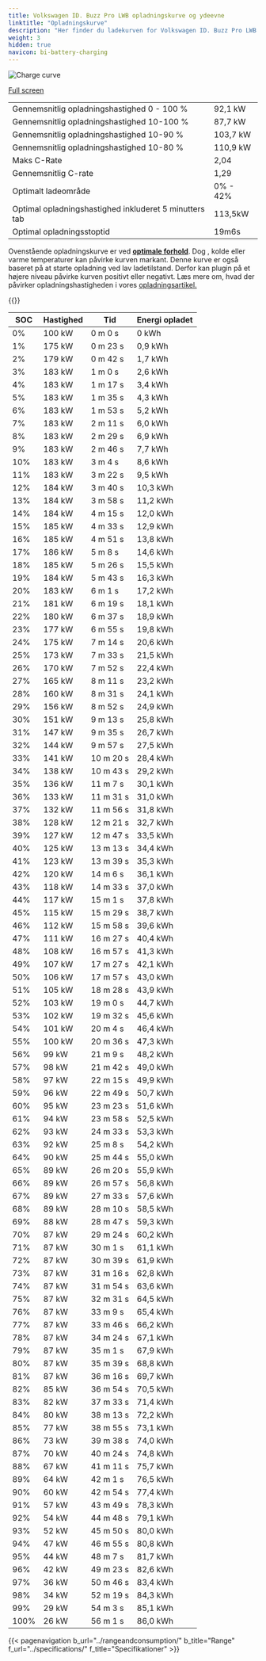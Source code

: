 ```yaml
---
title: Volkswagen ID. Buzz Pro LWB opladningskurve og ydeevne
linktitle: "Opladningskurve"
description: "Her finder du ladekurven for Volkswagen ID. Buzz Pro LWB."
weight: 3
hidden: true
navicon: bi-battery-charging
---
```

<!-- markdownlint-disable MD033 -->
<img src="/images/models/volkswagen/id._buzz/id._buzz_pro_lwb/chargingcurve.svg" alt="Charge curve" class="img-fluid">

[Full screen](/images/models/volkswagen/id._buzz/id._buzz_pro_lwb/chargingcurve.svg)


<table class="table table-striped border">
<tbody>
<tr>
<td>Gennemsnitlig opladningshastighed 0 - 100 %</td><td>92,1 kW</td>
</tr>
<tr>
<td>Gennemsnitlig opladningshastighed 10-100 %</td><td>87,7 kW</td>
</tr>
<tr>
<td>Gennemsnitlig opladningshastighed 10-90 %</td><td>103,7 kW</td>
</tr>
<tr>
<td>Gennemsnitlig opladningshastighed 10-80 %</td><td>110,9 kW</td>
</tr>
<tr>
<td>Maks C-Rate</td><td>2,04</td>
</tr>
<tr>
<td>Gennemsnitlig C-rate</td><td>1,29</td>
</tr>
<tr>
<td>Optimalt ladeområde</td><td>0% - 42%</td>
</tr>
<tr>
<td>Optimal opladningshastighed inkluderet 5 minutters tab</td><td>113,5kW</td>
</tr>
<tr>
<td>Optimal opladningsstoptid</td><td>19m6s</td>
</tr>
</tbody>
</table>


Ovenstående opladningskurve er ved **[optimale forhold](../../../../../technology/battery/charging/#temperatur)**. Dog , kolde eller varme temperaturer kan påvirke kurven markant. Denne kurve er også baseret på at starte opladning ved lav ladetilstand. Derfor kan plugin på et højere niveau påvirke kurven positivt eller negativt. Læs mere om, hvad der påvirker opladningshastigheden i vores [opladningsartikel.](../../../../../technology/battery/charging/)


{{<evkxdisplayaddarticle />}}
<table class="table table-striped border">
<thead>
<tr><th>SOC</th><th>Hastighed</th><th>Tid</th><th>Energi opladet</th></tr>
</thead>
<tbody>
<tr>
<td>0%</td><td>100 kW</td><td> 0 m 0 s </td><td>0 kWh </td>
</tr>
<tr>
<td>1%</td><td>175 kW</td><td> 0 m 23 s </td><td>0,9 kWh </td>
</tr>
<tr>
<td>2%</td><td>179 kW</td><td> 0 m 42 s </td><td>1,7 kWh </td>
</tr>
<tr>
<td>3%</td><td>183 kW</td><td> 1 m 0 s </td><td>2,6 kWh </td>
</tr>
<tr>
<td>4%</td><td>183 kW</td><td> 1 m 17 s </td><td>3,4 kWh </td>
</tr>
<tr>
<td>5%</td><td>183 kW</td><td> 1 m 35 s </td><td>4,3 kWh </td>
</tr>
<tr>
<td>6%</td><td>183 kW</td><td> 1 m 53 s </td><td>5,2 kWh </td>
</tr>
<tr>
<td>7%</td><td>183 kW</td><td> 2 m 11 s </td><td>6,0 kWh </td>
</tr>
<tr>
<td>8%</td><td>183 kW</td><td> 2 m 29 s </td><td>6,9 kWh </td>
</tr>
<tr>
<td>9%</td><td>183 kW</td><td> 2 m 46 s </td><td>7,7 kWh </td>
</tr>
<tr>
<td>10%</td><td>183 kW</td><td> 3 m 4 s </td><td>8,6 kWh </td>
</tr>
<tr>
<td>11%</td><td>183 kW</td><td> 3 m 22 s </td><td>9,5 kWh </td>
</tr>
<tr>
<td>12%</td><td>184 kW</td><td> 3 m 40 s </td><td>10,3 kWh </td>
</tr>
<tr>
<td>13%</td><td>184 kW</td><td> 3 m 58 s </td><td>11,2 kWh </td>
</tr>
<tr>
<td>14%</td><td>184 kW</td><td> 4 m 15 s </td><td>12,0 kWh </td>
</tr>
<tr>
<td>15%</td><td>185 kW</td><td> 4 m 33 s </td><td>12,9 kWh </td>
</tr>
<tr>
<td>16%</td><td>185 kW</td><td> 4 m 51 s </td><td>13,8 kWh </td>
</tr>
<tr>
<td>17%</td><td>186 kW</td><td> 5 m 8 s </td><td>14,6 kWh </td>
</tr>
<tr>
<td>18%</td><td>185 kW</td><td> 5 m 26 s </td><td>15,5 kWh </td>
</tr>
<tr>
<td>19%</td><td>184 kW</td><td> 5 m 43 s </td><td>16,3 kWh </td>
</tr>
<tr>
<td>20%</td><td>183 kW</td><td> 6 m 1 s </td><td>17,2 kWh </td>
</tr>
<tr>
<td>21%</td><td>181 kW</td><td> 6 m 19 s </td><td>18,1 kWh </td>
</tr>
<tr>
<td>22%</td><td>180 kW</td><td> 6 m 37 s </td><td>18,9 kWh </td>
</tr>
<tr>
<td>23%</td><td>177 kW</td><td> 6 m 55 s </td><td>19,8 kWh </td>
</tr>
<tr>
<td>24%</td><td>175 kW</td><td> 7 m 14 s </td><td>20,6 kWh </td>
</tr>
<tr>
<td>25%</td><td>173 kW</td><td> 7 m 33 s </td><td>21,5 kWh </td>
</tr>
<tr>
<td>26%</td><td>170 kW</td><td> 7 m 52 s </td><td>22,4 kWh </td>
</tr>
<tr>
<td>27%</td><td>165 kW</td><td> 8 m 11 s </td><td>23,2 kWh </td>
</tr>
<tr>
<td>28%</td><td>160 kW</td><td> 8 m 31 s </td><td>24,1 kWh </td>
</tr>
<tr>
<td>29%</td><td>156 kW</td><td> 8 m 52 s </td><td>24,9 kWh </td>
</tr>
<tr>
<td>30%</td><td>151 kW</td><td> 9 m 13 s </td><td>25,8 kWh </td>
</tr>
<tr>
<td>31%</td><td>147 kW</td><td> 9 m 35 s </td><td>26,7 kWh </td>
</tr>
<tr>
<td>32%</td><td>144 kW</td><td> 9 m 57 s </td><td>27,5 kWh </td>
</tr>
<tr>
<td>33%</td><td>141 kW</td><td> 10 m 20 s </td><td>28,4 kWh </td>
</tr>
<tr>
<td>34%</td><td>138 kW</td><td> 10 m 43 s </td><td>29,2 kWh </td>
</tr>
<tr>
<td>35%</td><td>136 kW</td><td> 11 m 7 s </td><td>30,1 kWh </td>
</tr>
<tr>
<td>36%</td><td>133 kW</td><td> 11 m 31 s </td><td>31,0 kWh </td>
</tr>
<tr>
<td>37%</td><td>132 kW</td><td> 11 m 56 s </td><td>31,8 kWh </td>
</tr>
<tr>
<td>38%</td><td>128 kW</td><td> 12 m 21 s </td><td>32,7 kWh </td>
</tr>
<tr>
<td>39%</td><td>127 kW</td><td> 12 m 47 s </td><td>33,5 kWh </td>
</tr>
<tr>
<td>40%</td><td>125 kW</td><td> 13 m 13 s </td><td>34,4 kWh </td>
</tr>
<tr>
<td>41%</td><td>123 kW</td><td> 13 m 39 s </td><td>35,3 kWh </td>
</tr>
<tr>
<td>42%</td><td>120 kW</td><td> 14 m 6 s </td><td>36,1 kWh </td>
</tr>
<tr>
<td>43%</td><td>118 kW</td><td> 14 m 33 s </td><td>37,0 kWh </td>
</tr>
<tr>
<td>44%</td><td>117 kW</td><td> 15 m 1 s </td><td>37,8 kWh </td>
</tr>
<tr>
<td>45%</td><td>115 kW</td><td> 15 m 29 s </td><td>38,7 kWh </td>
</tr>
<tr>
<td>46%</td><td>112 kW</td><td> 15 m 58 s </td><td>39,6 kWh </td>
</tr>
<tr>
<td>47%</td><td>111 kW</td><td> 16 m 27 s </td><td>40,4 kWh </td>
</tr>
<tr>
<td>48%</td><td>108 kW</td><td> 16 m 57 s </td><td>41,3 kWh </td>
</tr>
<tr>
<td>49%</td><td>107 kW</td><td> 17 m 27 s </td><td>42,1 kWh </td>
</tr>
<tr>
<td>50%</td><td>106 kW</td><td> 17 m 57 s </td><td>43,0 kWh </td>
</tr>
<tr>
<td>51%</td><td>105 kW</td><td> 18 m 28 s </td><td>43,9 kWh </td>
</tr>
<tr>
<td>52%</td><td>103 kW</td><td> 19 m 0 s </td><td>44,7 kWh </td>
</tr>
<tr>
<td>53%</td><td>102 kW</td><td> 19 m 32 s </td><td>45,6 kWh </td>
</tr>
<tr>
<td>54%</td><td>101 kW</td><td> 20 m 4 s </td><td>46,4 kWh </td>
</tr>
<tr>
<td>55%</td><td>100 kW</td><td> 20 m 36 s </td><td>47,3 kWh </td>
</tr>
<tr>
<td>56%</td><td>99 kW</td><td> 21 m 9 s </td><td>48,2 kWh </td>
</tr>
<tr>
<td>57%</td><td>98 kW</td><td> 21 m 42 s </td><td>49,0 kWh </td>
</tr>
<tr>
<td>58%</td><td>97 kW</td><td> 22 m 15 s </td><td>49,9 kWh </td>
</tr>
<tr>
<td>59%</td><td>96 kW</td><td> 22 m 49 s </td><td>50,7 kWh </td>
</tr>
<tr>
<td>60%</td><td>95 kW</td><td> 23 m 23 s </td><td>51,6 kWh </td>
</tr>
<tr>
<td>61%</td><td>94 kW</td><td> 23 m 58 s </td><td>52,5 kWh </td>
</tr>
<tr>
<td>62%</td><td>93 kW</td><td> 24 m 33 s </td><td>53,3 kWh </td>
</tr>
<tr>
<td>63%</td><td>92 kW</td><td> 25 m 8 s </td><td>54,2 kWh </td>
</tr>
<tr>
<td>64%</td><td>90 kW</td><td> 25 m 44 s </td><td>55,0 kWh </td>
</tr>
<tr>
<td>65%</td><td>89 kW</td><td> 26 m 20 s </td><td>55,9 kWh </td>
</tr>
<tr>
<td>66%</td><td>89 kW</td><td> 26 m 57 s </td><td>56,8 kWh </td>
</tr>
<tr>
<td>67%</td><td>89 kW</td><td> 27 m 33 s </td><td>57,6 kWh </td>
</tr>
<tr>
<td>68%</td><td>89 kW</td><td> 28 m 10 s </td><td>58,5 kWh </td>
</tr>
<tr>
<td>69%</td><td>88 kW</td><td> 28 m 47 s </td><td>59,3 kWh </td>
</tr>
<tr>
<td>70%</td><td>87 kW</td><td> 29 m 24 s </td><td>60,2 kWh </td>
</tr>
<tr>
<td>71%</td><td>87 kW</td><td> 30 m 1 s </td><td>61,1 kWh </td>
</tr>
<tr>
<td>72%</td><td>87 kW</td><td> 30 m 39 s </td><td>61,9 kWh </td>
</tr>
<tr>
<td>73%</td><td>87 kW</td><td> 31 m 16 s </td><td>62,8 kWh </td>
</tr>
<tr>
<td>74%</td><td>87 kW</td><td> 31 m 54 s </td><td>63,6 kWh </td>
</tr>
<tr>
<td>75%</td><td>87 kW</td><td> 32 m 31 s </td><td>64,5 kWh </td>
</tr>
<tr>
<td>76%</td><td>87 kW</td><td> 33 m 9 s </td><td>65,4 kWh </td>
</tr>
<tr>
<td>77%</td><td>87 kW</td><td> 33 m 46 s </td><td>66,2 kWh </td>
</tr>
<tr>
<td>78%</td><td>87 kW</td><td> 34 m 24 s </td><td>67,1 kWh </td>
</tr>
<tr>
<td>79%</td><td>87 kW</td><td> 35 m 1 s </td><td>67,9 kWh </td>
</tr>
<tr>
<td>80%</td><td>87 kW</td><td> 35 m 39 s </td><td>68,8 kWh </td>
</tr>
<tr>
<td>81%</td><td>87 kW</td><td> 36 m 16 s </td><td>69,7 kWh </td>
</tr>
<tr>
<td>82%</td><td>85 kW</td><td> 36 m 54 s </td><td>70,5 kWh </td>
</tr>
<tr>
<td>83%</td><td>82 kW</td><td> 37 m 33 s </td><td>71,4 kWh </td>
</tr>
<tr>
<td>84%</td><td>80 kW</td><td> 38 m 13 s </td><td>72,2 kWh </td>
</tr>
<tr>
<td>85%</td><td>77 kW</td><td> 38 m 55 s </td><td>73,1 kWh </td>
</tr>
<tr>
<td>86%</td><td>73 kW</td><td> 39 m 38 s </td><td>74,0 kWh </td>
</tr>
<tr>
<td>87%</td><td>70 kW</td><td> 40 m 24 s </td><td>74,8 kWh </td>
</tr>
<tr>
<td>88%</td><td>67 kW</td><td> 41 m 11 s </td><td>75,7 kWh </td>
</tr>
<tr>
<td>89%</td><td>64 kW</td><td> 42 m 1 s </td><td>76,5 kWh </td>
</tr>
<tr>
<td>90%</td><td>60 kW</td><td> 42 m 54 s </td><td>77,4 kWh </td>
</tr>
<tr>
<td>91%</td><td>57 kW</td><td> 43 m 49 s </td><td>78,3 kWh </td>
</tr>
<tr>
<td>92%</td><td>54 kW</td><td> 44 m 48 s </td><td>79,1 kWh </td>
</tr>
<tr>
<td>93%</td><td>52 kW</td><td> 45 m 50 s </td><td>80,0 kWh </td>
</tr>
<tr>
<td>94%</td><td>47 kW</td><td> 46 m 55 s </td><td>80,8 kWh </td>
</tr>
<tr>
<td>95%</td><td>44 kW</td><td> 48 m 7 s </td><td>81,7 kWh </td>
</tr>
<tr>
<td>96%</td><td>42 kW</td><td> 49 m 23 s </td><td>82,6 kWh </td>
</tr>
<tr>
<td>97%</td><td>36 kW</td><td> 50 m 46 s </td><td>83,4 kWh </td>
</tr>
<tr>
<td>98%</td><td>34 kW</td><td> 52 m 19 s </td><td>84,3 kWh </td>
</tr>
<tr>
<td>99%</td><td>29 kW</td><td> 54 m 3 s </td><td>85,1 kWh </td>
</tr>
<tr>
<td>100%</td><td>26 kW</td><td> 56 m 1 s </td><td>86,0 kWh </td>
</tr>
</tbody>
</table>


{{< pagenavigation b_url="../rangeandconsumption/" b_title="Range" f_url="../specifications/" f_title="Specifikationer" >}}
